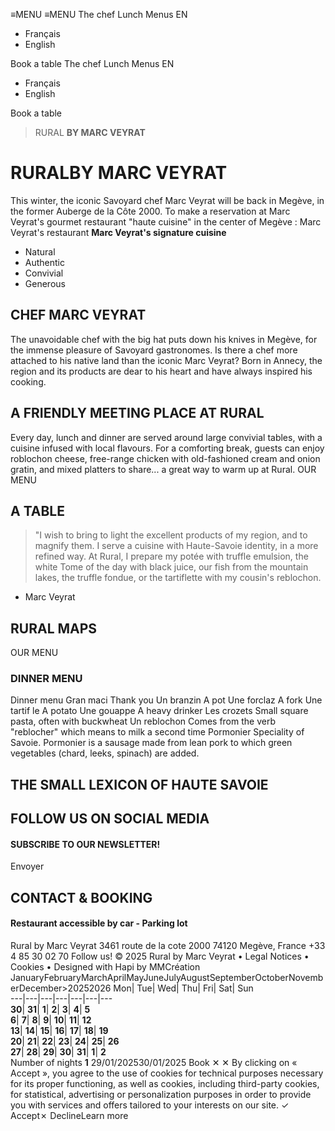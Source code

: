 ≡MENU
≡MENU
The chef 
Lunch 
Menus 
EN 
  * Français 
  * English 


Book a table 
The chef 
Lunch 
Menus 
EN 
  * Français 
  * English 


Book a table 
> RURAL **BY MARC VEYRAT**
# RURAL**BY MARC VEYRAT**
This winter, the iconic Savoyard chef Marc Veyrat will be back in Megève, in the former Auberge de la Côte 2000.
To make a reservation at Marc Veyrat's gourmet restaurant "haute cuisine" in the center of Megève :
Marc Veyrat's restaurant
**Marc Veyrat's signature cuisine**
  * Natural
  * Authentic
  * Convivial
  * Generous


## CHEF **MARC VEYRAT**
The unavoidable chef with the big hat puts down his knives in Megève, for the immense pleasure of Savoyard gastronomes.
Is there a chef more attached to his native land than the iconic Marc Veyrat? Born in Annecy, the region and its products are dear to his heart and have always inspired his cooking.
## **A FRIENDLY MEETING PLACE AT RURAL**
Every day, lunch and dinner are served around large convivial tables, with a cuisine infused with local flavours. 
For a comforting break, guests can enjoy roblochon cheese, free-range chicken with old-fashioned cream and onion gratin, and mixed platters to share... a great way to warm up at Rural.
OUR MENU
## A TABLE
> "I wish to bring to light the excellent products of my region, and to magnify them. I serve a cuisine with Haute-Savoie identity, in a more refined way.
> At Rural, I prepare my potée with truffle emulsion, the white Tome of the day with black juice, our fish from the mountain lakes, the truffle fondue, or the tartiflette with my cousin's reblochon.
- Marc Veyrat
## RURAL **MAPS**
OUR MENU
###  **DINNER** MENU
Dinner menu
Gran maci 
Thank you
Un branzin 
A pot
Une forclaz 
A fork
Une tartif le 
A potato
Une gouappe 
A heavy drinker
Les crozets 
Small square pasta, often with buckwheat
Un reblochon 
Comes from the verb "reblocher" which means to milk a second time
Pormonier 
Speciality of Savoie. Pormonier is a sausage made from lean pork to which green vegetables (chard, leeks, spinach) are added.
## THE SMALL LEXICON OF **HAUTE SAVOIE**
## FOLLOW US **ON SOCIAL MEDIA**
#### SUBSCRIBE TO **OUR NEWSLETTER!**
Envoyer
## CONTACT **& BOOKING**
#### Restaurant accessible by car - Parking lot
Rural by Marc Veyrat
3461 route de la cote 2000 74120 Megève, France
+33 4 85 30 02 70
Follow us!
© 2025 Rural by Marc Veyrat • Legal Notices • Cookies • Designed with Hapi by MMCréation
JanuaryFebruaryMarchAprilMayJuneJulyAugustSeptemberOctoberNovemberDecember>20252026
Mon| Tue| Wed| Thu| Fri| Sat| Sun  
---|---|---|---|---|---|---  
**30**| **31**| **1**| **2**| **3**| **4**| **5**  
**6**| **7**| **8**| **9**| **10**| **11**| **12**  
**13**| **14**| **15**| **16**| **17**| **18**| **19**  
**20**| **21**| **22**| **23**| **24**| **25**| **26**  
**27**| **28**| **29**| **30**| **31**| **1**| **2**  
Number of nights **1**
29/01/202530/01/2025
Book
✕
✕
By clicking on « Accept », you agree to the use of cookies for technical purposes necessary for its proper functioning, as well as cookies, including third-party cookies, for statistical, advertising or personalization purposes in order to provide you with services and offers tailored to your interests on our site.
✓ Accept✗ DeclineLearn more
